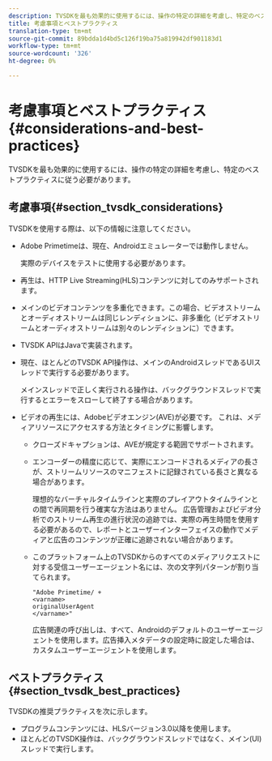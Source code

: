 ```yaml
---
description: TVSDKを最も効果的に使用するには、操作の特定の詳細を考慮し、特定のベストプラクティスに従う必要があります。
title: 考慮事項とベストプラクティス
translation-type: tm+mt
source-git-commit: 89bdda1d4bd5c126f19ba75a819942df901183d1
workflow-type: tm+mt
source-wordcount: '326'
ht-degree: 0%

---
```



# 考慮事項とベストプラクティス{#considerations-and-best-practices}

TVSDKを最も効果的に使用するには、操作の特定の詳細を考慮し、特定のベストプラクティスに従う必要があります。

## 考慮事項{#section_tvsdk_considerations}

TVSDKを使用する際は、以下の情報に注意してください。

* Adobe Primetimeは、現在、Androidエミュレーターでは動作しません。

   実際のデバイスをテストに使用する必要があります。
* 再生は、HTTP Live Streaming(HLS)コンテンツに対してのみサポートされます。
* メインのビデオコンテンツを多重化できます。この場合、ビデオストリームとオーディオストリームは同じレンディションに、非多重化（ビデオストリームとオーディオストリームは別々のレンディションに）できます。
* TVSDK APIはJavaで実装されます。
* 現在、ほとんどのTVSDK API操作は、メインのAndroidスレッドであるUIスレッドで実行する必要があります。

   メインスレッドで正しく実行される操作は、バックグラウンドスレッドで実行するとエラーをスローして終了する場合があります。
* ビデオの再生には、Adobeビデオエンジン(AVE)が必要です。 これは、メディアリソースにアクセスする方法とタイミングに影響します。

   * クローズドキャプションは、AVEが規定する範囲でサポートされます。
   * エンコーダーの精度に応じて、実際にエンコードされるメディアの長さが、ストリームリソースのマニフェストに記録されている長さと異なる場合があります。

      理想的なバーチャルタイムラインと実際のプレイアウトタイムラインとの間で再同期を行う確実な方法はありません。 広告管理およびビデオ分析でのストリーム再生の進行状況の追跡では、実際の再生時間を使用する必要があるので、レポートとユーザーインターフェイスの動作でメディアと広告のコンテンツが正確に追跡されない場合があります。
   * このプラットフォーム上のTVSDKからのすべてのメディアリクエストに対する受信ユーザーエージェント名には、次の文字列パターンが割り当てられます。

      ```
      "Adobe Primetime/ + 
      <varname>
      originalUserAgent
      </varname>" 
      ```

      広告関連の呼び出しは、すべて、Androidのデフォルトのユーザーエージェントを使用します。広告挿入メタデータの設定時に設定した場合は、カスタムユーザーエージェントを使用します。

## ベストプラクティス{#section_tvsdk_best_practices}

TVSDKの推奨プラクティスを次に示します。

* プログラムコンテンツには、HLSバージョン3.0以降を使用します。
* ほとんどのTVSDK操作は、バックグラウンドスレッドではなく、メイン(UI)スレッドで実行します。
